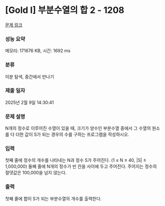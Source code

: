 # [Gold I] 부분수열의 합 2 - 1208 

[문제 링크](https://www.acmicpc.net/problem/1208) 

### 성능 요약

메모리: 171676 KB, 시간: 1692 ms

### 분류

이분 탐색, 중간에서 만나기

### 제출 일자

2025년 2월 9일 14:30:41

### 문제 설명

<p>N개의 정수로 이루어진 수열이 있을 때, 크기가 양수인 부분수열 중에서 그 수열의 원소를 다 더한 값이 S가 되는 경우의 수를 구하는 프로그램을 작성하시오.</p>

### 입력 

 <p>첫째 줄에 정수의 개수를 나타내는 N과 정수 S가 주어진다. (1 ≤ N ≤ 40, |S| ≤ 1,000,000) 둘째 줄에 N개의 정수가 빈 칸을 사이에 두고 주어진다. 주어지는 정수의 절댓값은 100,000을 넘지 않는다.</p>

### 출력 

 <p>첫째 줄에 합이 S가 되는 부분수열의 개수를 출력한다.</p>

